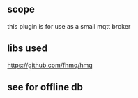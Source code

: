 ## scope

this plugin is for use as a small mqtt broker

## libs used

https://github.com/fhmq/hmq

## see for offline db


